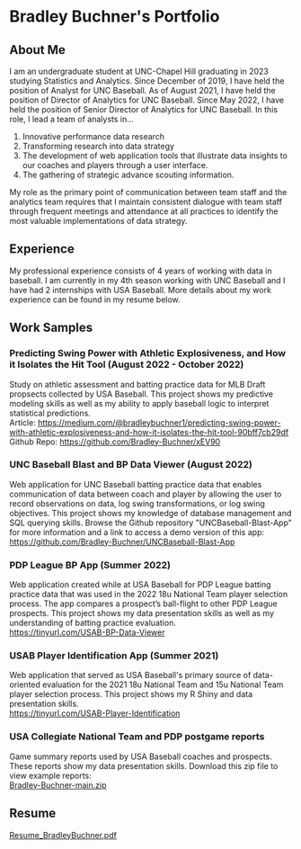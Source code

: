 # Bradley Buchner's Portfolio

## About Me
I am an undergraduate student at UNC-Chapel Hill graduating in 2023 studying Statistics and Analytics. Since December of 2019, I have held the position of Analyst for UNC Baseball. As of August 2021, I have held the position of Director of Analytics for UNC Baseball. Since May 2022, I have held the position of Senior Director of Analytics for UNC Baseball. In this role, I lead a team of analysts in... 

1. Innovative performance data research
2. Transforming research into data strategy
3. The development of web application tools that illustrate data insights to our coaches and players through a user interface.
4. The gathering of strategic advance scouting information.

My role as the primary point of communication between team staff and the analytics team requires that I maintain consistent dialogue with team staff through frequent meetings and attendance at all practices to identify the most valuable implementations of data strategy.

## Experience
My professional experience consists of 4 years of working with data in baseball. I am currently in my 4th season working with UNC Baseball and I have had 2 internships with USA Baseball. More details about my work experience can be found in my resume below. 

## Work Samples

### Predicting Swing Power with Athletic Explosiveness, and How it Isolates the Hit Tool (August 2022 - October 2022)
Study on athletic assessment and batting practice data for MLB Draft propsects collected by USA Baseball. This project shows my predictive modeling skills as well as my ability to apply baseball logic to interpret statistical predictions. </br>
Article: https://medium.com/@bradleybuchner1/predicting-swing-power-with-athletic-explosiveness-and-how-it-isolates-the-hit-tool-90bff7cb29df </br>
Github Repo: https://github.com/Bradley-Buchner/xEV90

### UNC Baseball Blast and BP Data Viewer (August 2022)
Web application for UNC Baseball batting practice data that enables communication of data between coach and player by allowing the user to record observations on data, log swing transformations, or log swing objectives. This project shows my knowledge of database management and SQL querying skills. Browse the Github repository "UNCBaseball-Blast-App" for more information and a link to access a demo version of this app: </br>
https://github.com/Bradley-Buchner/UNCBaseball-Blast-App

### PDP League BP App (Summer 2022)
Web application created while at USA Baseball for PDP League batting practice data that was used in the 2022 18u National Team player selection process. The app compares a prospect’s ball-flight to other PDP League prospects. This project shows my data presentation skills as well as my understanding of batting practice evaluation. </br>
https://tinyurl.com/USAB-BP-Data-Viewer 

### USAB Player Identification App (Summer 2021)
Web application that served as USA Baseball's primary source of data-oriented evaluation for the 2021 18u National Team and 15u National Team player selection process. This project shows my R Shiny and data presentation skills. </br>
https://tinyurl.com/USAB-Player-Identification

### USA Collegiate National Team and PDP postgame reports
Game summary reports used by USA Baseball coaches and prospects. These reports show my data presentation skills. Download this zip file to view example reports: </br>
[Bradley-Buchner-main.zip](https://github.com/Bradley-Buchner/Bradley-Buchner/files/9795655/Bradley-Buchner-main.zip)


## Resume

[Resume_BradleyBuchner.pdf](https://github.com/Bradley-Buchner/Bradley-Buchner/files/9795569/Resume_BradleyBuchner.pdf)
